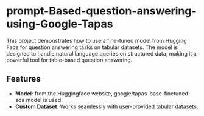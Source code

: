 # prompt-Based-question-answering-using-Google-Tapas

This project demonstrates how to use a fine-tuned model from Hugging Face for question answering tasks on tabular datasets. The model is designed to handle natural language queries on structured data, making it a powerful tool for table-based question answering.

## Features
- **Model**: from the Huggingface website, google/tapas-base-finetuned-sqa model is used. 
- **Custom Dataset**: Works seamlessly with user-provided tabular datasets.
